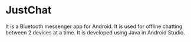 # JustChat

It is a Bluetooth messenger app for Android. It is used for offline chatting between 2 devices at a time. It is developed using Java in Android Studio.
